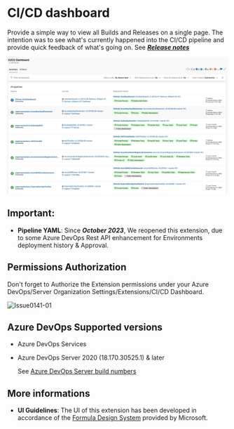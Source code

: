# CI/CD dashboard

Provide a simple way to view all Builds and Releases on a single page.
The intention was to see what's currently happened into the CI/CD pipeline and provide quick feedback of what's going on. See ***[Release notes](https://github.com/expertasolutions/VstsDashboard/releases)***

![CICD_Screencapture](screenshots/CI_CD_Dashboard.png)

## **Important**:
- **Pipeline YAML**: Since ***October 2023***, We reopened this extension, due to some Azure DevOps Rest API enhancement for Environments deployment history & Approval.

## Permissions Authorization
Don't forget to Authorize the Extension permissions under your Azure DevOps/Server Organization Settings/Extensions/CI/CD Dashboard.

  ![Issue0141-01](screenshots/PermissionAuth.png)

## Azure DevOps Supported versions
- Azure DevOps Services
- Azure DevOps Server 2020 (18.170.30525.1) & later
  
  See [Azure DevOps Server build numbers](https://learn.microsoft.com/en-us/azure/devops/user-guide/lookup-platform-version?view=azure-devops)

## More informations
- **UI Guidelines**: The UI of this extension has been developed in accordance of the [Formula Design System](https://developer.microsoft.com/en-ca/azure-devops) provided by Microsoft.


